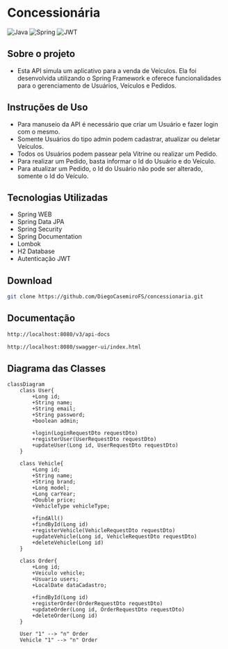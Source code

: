 # Concessionária
![Java](https://img.shields.io/badge/java-%23ED8B00.svg?style=for-the-badge&logo=openjdk&logoColor=white)
![Spring](https://img.shields.io/badge/spring-%236DB33F.svg?style=for-the-badge&logo=spring&logoColor=white)
![JWT](https://img.shields.io/badge/JWT-black?style=for-the-badge&logo=JSON%20web%20tokens)

## Sobre o projeto

- Esta API simula um aplicativo para a venda de Veículos. Ela foi desenvolvida utilizando o Spring Framework
e oferece funcionalidades para o gerenciamento de Usuários, Veículos e Pedidos.

## Instruções de Uso

- Para manuseio da API é necessário que criar um Usuário e fazer login com o mesmo.
- Somente Usuários do tipo admin podem cadastrar, atualizar ou deletar Veículos.
- Todos os Usuários podem passear pela Vitrine ou realizar um Pedido.
- Para realizar um Pedido, basta informar o Id do Usuário e do Veículo.
- Para atualizar um Pedido, o Id do Usuário não pode ser alterado, somente o Id do Veículo.

## Tecnologias Utilizadas

- Spring WEB
- Spring Data JPA
- Spring Security
- Spring Documentation
- Lombok
- H2 Database
- Autenticação JWT

## Download

```bash
git clone https://github.com/DiegoCasemiroFS/concessionaria.git
```

## Documentação 

```bash
http://localhost:8080/v3/api-docs
```

```bash
http://localhost:8080/swagger-ui/index.html
```

## Diagrama das Classes

```mermaid
classDiagram
    class User{
        +Long id;
        +String name;
        +String email;
        +String password;
        +boolean admin;
        
        +login(LoginRequestDto requestDto)
        +registerUser(UserRequestDto requestDto)
        +updateUser(Long id, UserRequestDto requestDto)
    }
    
    class Vehicle{
        +Long id;
        +String name;
        +String brand;
        +Long model;
        +Long carYear;
        +Double price;
        +VehicleType vehicleType;
        
        +findAll()
        +findById(Long id)
        +registerVehicle(VehicleRequestDto requestDto)
        +updateVehicle(Long id, VehicleRequestDto requestDto)
        +deleteVehicle(Long id)
    }
    
    class Order{
        +Long id;
        +Veiculo vehicle;
        +Usuario users;
        +LocalDate dataCadastro;
        
        +findById(Long id)
        +registerOrder(OrderRequestDto requestDto)
        +updateOrder(Long id, OrderRequestDto requestDto)
        +deleteOrder(Long id)
    }
    
    User "1" --> "n" Order
    Vehicle "1" --> "n" Order
```
